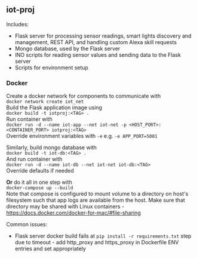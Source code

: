 ## iot-proj
Includes:
- Flask server for processing sensor readings, smart lights discovery and management, REST API, and handling
custom Alexa skill requests
- Mongo database, used by the Flask server
- INO scripts for reading sensor values and sending data to the Flask server
- Scripts for environment setup

### Docker
Create a docker network for components to communicate with  
`docker network create iot_net`  
Build the Flask application image using  
`docker build -t iotproj:<TAG> .`  
Run container with  
`docker run -d --name iot-app --net iot-net -p <HOST_PORT>:<CONTAINER_PORT> iotproj:<TAG>
`  
Override environment variables with `-e` e.g. `-e APP_PORT=5001`  

Similarly, build mongo database with  
`docker build -t iot-db:<TAG> .`  
And run container with  
`docker run -d --name iot-db --net iot-net iot-db:<TAG>`  
Override defaults if needed  

**Or** do it all in one step with  
`docker-compose up --build`  
Note that compose is configured to mount volume to a directory on host's filesystem such that app logs are available from the host.
Make sure that directory may be shared with Linux containers - https://docs.docker.com/docker-for-mac/#file-sharing

Common issues:
- Flask server docker build fails at `pip install -r requirements.txt` step due to timeout - add http_proxy and https_proxy in Dockerfile ENV entries and set appropriately
